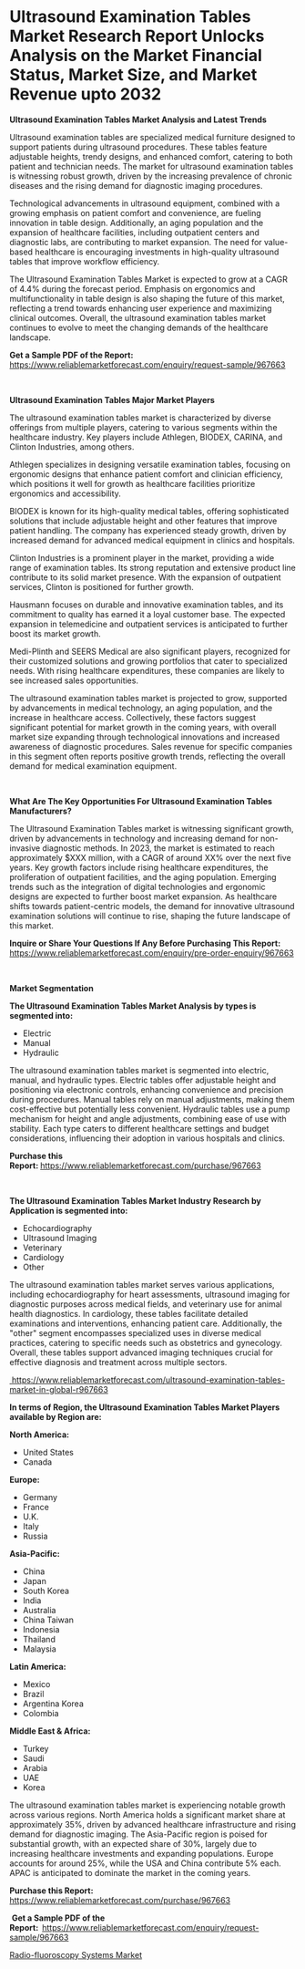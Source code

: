 <p><h1>Ultrasound Examination Tables Market Research Report Unlocks Analysis on the Market Financial Status, Market Size, and Market Revenue upto 2032</h1></p><p><strong>Ultrasound Examination Tables Market Analysis and Latest Trends</strong></p>
<p><p>Ultrasound examination tables are specialized medical furniture designed to support patients during ultrasound procedures. These tables feature adjustable heights, trendy designs, and enhanced comfort, catering to both patient and technician needs. The market for ultrasound examination tables is witnessing robust growth, driven by the increasing prevalence of chronic diseases and the rising demand for diagnostic imaging procedures.</p><p>Technological advancements in ultrasound equipment, combined with a growing emphasis on patient comfort and convenience, are fueling innovation in table design. Additionally, an aging population and the expansion of healthcare facilities, including outpatient centers and diagnostic labs, are contributing to market expansion. The need for value-based healthcare is encouraging investments in high-quality ultrasound tables that improve workflow efficiency.</p><p>The Ultrasound Examination Tables Market is expected to grow at a CAGR of 4.4% during the forecast period. Emphasis on ergonomics and multifunctionality in table design is also shaping the future of this market, reflecting a trend towards enhancing user experience and maximizing clinical outcomes. Overall, the ultrasound examination tables market continues to evolve to meet the changing demands of the healthcare landscape.</p></p>
<p><strong>Get a Sample PDF of the Report:&nbsp;</strong> <a href="https://www.reliablemarketforecast.com/enquiry/request-sample/967663?utm_campaign=2413&utm_medium=2&utm_source=Github&utm_content=ia&utm_term=30032025&utm_id=ultrasound-examination-tables">https://www.reliablemarketforecast.com/enquiry/request-sample/967663</a></p>
<p>&nbsp;</p>
<p><strong>Ultrasound Examination Tables Major Market Players</strong></p>
<p><p>The ultrasound examination tables market is characterized by diverse offerings from multiple players, catering to various segments within the healthcare industry. Key players include Athlegen, BIODEX, CARINA, and Clinton Industries, among others. </p><p>Athlegen specializes in designing versatile examination tables, focusing on ergonomic designs that enhance patient comfort and clinician efficiency, which positions it well for growth as healthcare facilities prioritize ergonomics and accessibility.</p><p>BIODEX is known for its high-quality medical tables, offering sophisticated solutions that include adjustable height and other features that improve patient handling. The company has experienced steady growth, driven by increased demand for advanced medical equipment in clinics and hospitals.</p><p>Clinton Industries is a prominent player in the market, providing a wide range of examination tables. Its strong reputation and extensive product line contribute to its solid market presence. With the expansion of outpatient services, Clinton is positioned for further growth.</p><p>Hausmann focuses on durable and innovative examination tables, and its commitment to quality has earned it a loyal customer base. The expected expansion in telemedicine and outpatient services is anticipated to further boost its market growth.</p><p>Medi-Plinth and SEERS Medical are also significant players, recognized for their customized solutions and growing portfolios that cater to specialized needs. With rising healthcare expenditures, these companies are likely to see increased sales opportunities.</p><p>The ultrasound examination tables market is projected to grow, supported by advancements in medical technology, an aging population, and the increase in healthcare access. Collectively, these factors suggest significant potential for market growth in the coming years, with overall market size expanding through technological innovations and increased awareness of diagnostic procedures. Sales revenue for specific companies in this segment often reports positive growth trends, reflecting the overall demand for medical examination equipment.</p></p>
<p>&nbsp;</p>
<p><strong>What Are The Key Opportunities For Ultrasound Examination Tables Manufacturers?</strong></p>
<p><p>The Ultrasound Examination Tables market is witnessing significant growth, driven by advancements in technology and increasing demand for non-invasive diagnostic methods. In 2023, the market is estimated to reach approximately $XXX million, with a CAGR of around XX% over the next five years. Key growth factors include rising healthcare expenditures, the proliferation of outpatient facilities, and the aging population. Emerging trends such as the integration of digital technologies and ergonomic designs are expected to further boost market expansion. As healthcare shifts towards patient-centric models, the demand for innovative ultrasound examination solutions will continue to rise, shaping the future landscape of this market.</p></p>
<p><strong>Inquire or Share Your Questions If Any Before Purchasing This Report:</strong> <a href="https://www.reliablemarketforecast.com/enquiry/pre-order-enquiry/967663?utm_campaign=2413&utm_medium=2&utm_source=Github&utm_content=ia&utm_term=30032025&utm_id=ultrasound-examination-tables">https://www.reliablemarketforecast.com/enquiry/pre-order-enquiry/967663</a></p>
<p>&nbsp;</p>
<p><strong>Market Segmentation</strong></p>
<p><strong>The Ultrasound Examination Tables Market Analysis by types is segmented into:</strong></p>
<p><ul><li>Electric</li><li>Manual</li><li>Hydraulic</li></ul></p>
<p><p>The ultrasound examination tables market is segmented into electric, manual, and hydraulic types. Electric tables offer adjustable height and positioning via electronic controls, enhancing convenience and precision during procedures. Manual tables rely on manual adjustments, making them cost-effective but potentially less convenient. Hydraulic tables use a pump mechanism for height and angle adjustments, combining ease of use with stability. Each type caters to different healthcare settings and budget considerations, influencing their adoption in various hospitals and clinics.</p></p>
<p><strong>Purchase this Report:&nbsp;</strong><a href="https://www.reliablemarketforecast.com/purchase/967663?utm_campaign=2413&utm_medium=2&utm_source=Github&utm_content=ia&utm_term=30032025&utm_id=ultrasound-examination-tables">https://www.reliablemarketforecast.com/purchase/967663</a></p>
<p>&nbsp;</p>
<p><strong>The Ultrasound Examination Tables Market Industry Research by Application is segmented into:</strong></p>
<p><ul><li>Echocardiography</li><li>Ultrasound Imaging</li><li>Veterinary</li><li>Cardiology</li><li>Other</li></ul></p>
<p><p>The ultrasound examination tables market serves various applications, including echocardiography for heart assessments, ultrasound imaging for diagnostic purposes across medical fields, and veterinary use for animal health diagnostics. In cardiology, these tables facilitate detailed examinations and interventions, enhancing patient care. Additionally, the "other" segment encompasses specialized uses in diverse medical practices, catering to specific needs such as obstetrics and gynecology. Overall, these tables support advanced imaging techniques crucial for effective diagnosis and treatment across multiple sectors.</p></p>
<p><a href="https://www.reliablemarketforecast.com/ultrasound-examination-tables-market-in-global-r967663?utm_campaign=2413&utm_medium=2&utm_source=Github&utm_content=ia&utm_term=30032025&utm_id=ultrasound-examination-tables">&nbsp;https://www.reliablemarketforecast.com/ultrasound-examination-tables-market-in-global-r967663</a></p>
<p><strong>In terms of Region, the Ultrasound Examination Tables Market Players available by Region are:</strong></p>
<p>
    <p> <strong> North America: </strong>
        <ul>
            <li>United States</li>
            <li>Canada</li>
        </ul>
        </p> 
    <p> <strong> Europe: </strong>
        <ul>
            <li>Germany</li>
            <li>France</li>
            <li>U.K.</li>
            <li>Italy</li>
            <li>Russia</li>
        </ul>
        </p> 
    <p> <strong> Asia-Pacific: </strong>
        <ul>
            <li>China</li>
            <li>Japan</li>
            <li>South Korea</li>
            <li>India</li>
            <li>Australia</li>
            <li>China Taiwan</li>
            <li>Indonesia</li>
            <li>Thailand</li>
            <li>Malaysia</li>
        </ul>
        </p> 
    <p> <strong> Latin America: </strong>
        <ul>
            <li>Mexico</li>
            <li>Brazil</li>
            <li>Argentina Korea</li>
            <li>Colombia</li>
        </ul>
        </p> 
    <p> <strong> Middle East & Africa: </strong>
        <ul>
            <li>Turkey</li>
            <li>Saudi</li>
            <li>Arabia</li>
            <li>UAE</li>
            <li>Korea</li>
        </ul>
    </p>
    </p>
<p><p>The ultrasound examination tables market is experiencing notable growth across various regions. North America holds a significant market share at approximately 35%, driven by advanced healthcare infrastructure and rising demand for diagnostic imaging. The Asia-Pacific region is poised for substantial growth, with an expected share of 30%, largely due to increasing healthcare investments and expanding populations. Europe accounts for around 25%, while the USA and China contribute 5% each. APAC is anticipated to dominate the market in the coming years.</p></p>
<p><strong>Purchase this Report: </strong><a href="https://www.reliablemarketforecast.com/purchase/967663?utm_campaign=2413&utm_medium=2&utm_source=Github&utm_content=ia&utm_term=30032025&utm_id=ultrasound-examination-tables">https://www.reliablemarketforecast.com/purchase/967663</a></p>
<p>&nbsp;<strong>Get a Sample PDF of the Report:&nbsp;&nbsp;</strong><a href="https://www.reliablemarketforecast.com/enquiry/request-sample/967663?utm_campaign=2413&utm_medium=2&utm_source=Github&utm_content=ia&utm_term=30032025&utm_id=ultrasound-examination-tables">https://www.reliablemarketforecast.com/enquiry/request-sample/967663</a></p>
<p><strong></strong></p>
<p><p><a href="https://github.com/hartsockdonnette82/Market-Research-Report-List-1/blob/main/radio-fluoroscopy-systems-market.md?utm_campaign=2413&utm_medium=2&utm_source=Github&utm_content=ia&utm_term=30032025&utm_id=ultrasound-examination-tables">Radio-fluoroscopy Systems Market</a></p></p>
